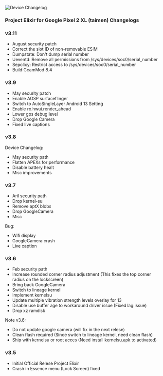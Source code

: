 ![Device Changelog](https://i.imgur.com/C0Wcdr5.png)

### Project Elixir for Google Pixel 2 XL (taimen) Changelogs

### v3.11
- August security patch
- Correct the slot ID of non-removable ESIM
- Dumpstate: Don't dump serial number
- Ueventd: Remove all permissions from /sys/devices/soc0/serial_number
- Sepolicy: Restrict access to /sys/devices/soc0/serial_number
- Build GcamMod 8.4

### v3.9
- May security patch
- Enable AOSP surfaceflinger
- Switch to AutoSingleLayer Android 13 Setting
- Enable ro.hwui.render_ahead
- Lower gps debug level
- Drop Google Camera
- Fixed live captions

### v3.8
Device Changelog:
- May security path
- Flatten APEXs for performance
- Disable battery healt
- Misc improvements

### v3.7
- Aril security path
- Drop kernel-su
- Remove aptX blobs
- Drop GoogleCamera
- Misc

Bug:
- Wifi display
- GoogleCamera crash
- Live caption

### v3.6
- Feb security path
- Increase rounded corner radius adjustment (This fixes the top corner radius on the lockscreen)
- Bring back GoogleCamera
- Switch to lineage kernel
- Implement kernelsu
- Update multiple vibration strength levels overlay for 13
- Disable use buffer age to workaround driver issue (Fixed lag issue)
- Drop xz ramdisk

Note v3.6:
- Do not update google camera (will fix in the next relese)
- Clean flash required (Since switch to lineage kernel, need clean flash)
- Ship with kernelsu or root acces (Need install kernelsu.apk to activated)

### v3.5
- Initial Official Relese Project Elixir
- Crash in Essence menu (Lock Screen) fixed